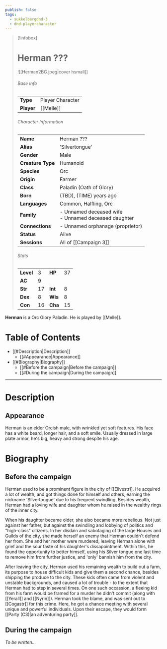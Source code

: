 ```yaml
---
publish: false
tags:
  - sukkelbergdnd-3
  - dnd-playercharacter
---
```

> [!infobox]  
> # Herman ???
> ![[Herman2BG.jpeg|cover hsmall]]  
> ###### Base Info
> | | |  
> |---|---|  
> | **Type** | Player Character |
> | **Player** | [[Melle]] |
> ###### Character Information  
> | | |  
> |---|---|  
> | **Name** | Herman ??? |
> | **Alias** | 'Silvertongue' |
> | **Gender** | Male | 
> | **Creature Type** | Humanoid |
> | **Species** | Orc |  
> | **Origin** | Farmer |
> | **Class** | Paladin (Oath of Glory) |  
> | **Born** | (TBD), (TIME) years ago |  
> | **Languages** | Common, Halfling, Orc |  
> | **Family** | - Unnamed deceased wife<br>- Unnamed deceased daughter |
> | **Connections** | - Unnamed orphanage (proprietor) |
> | **Status** | Alive |
> | **Sessions** | All of [[Campaign 3]] |
> ###### Stats
> | | | | |
> |---|---|---|---|
> | **Level** | 3 | **HP** | 37 |
> | **AC** | 9 | | |
> | **Str** | 17| **Int** | 8 |
> | **Dex** | 8 | **Wis** | 8 |
> | **Con** | 16 | **Cha** | 15 |

**Herman** is a Orc Glory Paladin. He is played by [[Melle]]. 
# Table of Contents
- [[#Description|Description]]
	- [[#Appearance|Appearance]]
- [[#Biography|Biography]]
	- [[#Before the campaign|Before the campaign]]
	- [[#During the campaign|During the campaign]]
***
# Description
## Appearance
Herman is an elder Orcish male, with wrinkled yet soft features. His face has a white beard, longer hair, and a soft smile. Usually dressed in large plate armor, he's big, heavy and strong despite his age.
# Biography
## Before the campaign
Herman used to be a prominent figure in the city of [[Elivestr]]. He acquired a lot of wealth, and got things done for himself and others, earning the nickname 'Silvertongue' due to his frequent swindling. Besides wealth, Herman had a loving wife and daughter whom he raised in the wealthy rings of the inner city.

When his daughter became older, she also became more rebelious. Not just against her father, but against the swindling and lobbying of politics and "high-class" citizens. In her disdain and sabotaging of the large Houses and Guilds of the city, she made herself an enemy that Herman couldn't defend her from. She and her mother were murdered, leaving Herman alone with grief and the sour taste of his daughter's dissapointment. Within this, he found the opportunity to better himself, using his Silver tongue one last time to remove him from further justice, and 'only' bannish him from the city.

After leaving the city, Herman used his remaining wealth to build out a farm, its purpose to house difficult kids and give them a second chance, besides shipping the produce to the city. These kids often came from violent and unstable backgrounds, and caused a lot of trouble - to the extent that Herman had to step in several times. On one such occassion, a fleeing kid from his farm would be framed for a murder he didn't commit (along with [[Yerall]] and [[Nyrin]]). Herman took the blame, and was sent out to [[Cogastr]] for this crime. Here, he got a chance meeting with several unique and powerful individuals. Upon their escape, they would form [[Party (C3)|an adventuring party]].
## During the campaign
*To be written...*